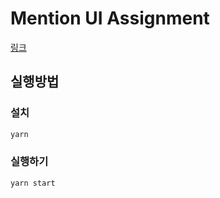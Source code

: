 # Mention UI Assignment

[링크](https://github.com/team-iamdt/screening-tests/tree/main/frontend/common--mention-user)

## 실행방법

### 설치

```bash
yarn
```

### 실행하기

```bash
yarn start
```
